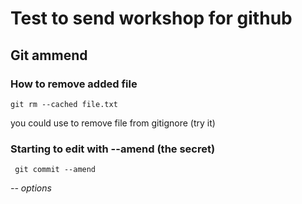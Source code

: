 # Test to send workshop for github

## Git ammend

### How to remove added file

``git rm --cached file.txt ``

you could use to remove file from gitignore (try it)


### Starting to edit with --amend (the secret)
`` git commit --amend``

_-- options_
